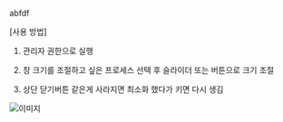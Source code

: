 

abfdf

[사용 방법]

1. 관리자 권한으로 실행

2. 창 크기를 조절하고 싶은 프로세스 선택 후 슬라이더 또는 버튼으로 크기 조절

3. 상단 닫기버튼 같은게 사라지면 최소화 했다가 키면 다시 생김

   

![이미지](https://i.ibb.co/pWX2Scx/image.png)